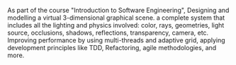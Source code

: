 
As part of the course "Introduction to Software Engineering", Designing and modelling a virtual 3-dimensional graphical scene. a complete system that includes all the lighting and physics involved: color, rays, geometries, light source, occlusions, shadows, reflections, transparency, camera, etc. Improving performance by using multi-threads and adaptive grid, applying development principles like TDD, Refactoring, agile methodologies, and more.
